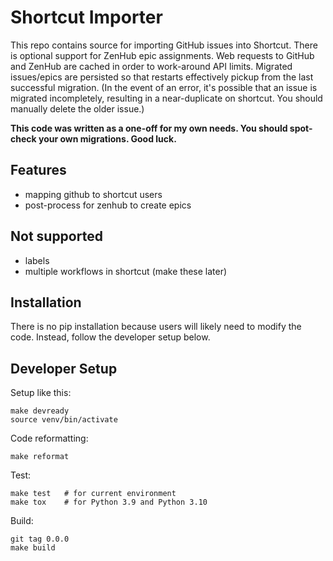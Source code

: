 # Shortcut Importer

This repo contains source for importing GitHub issues into Shortcut.  There is optional support for ZenHub epic assignments.  Web requests to GitHub and ZenHub are cached in order to work-around API limits. Migrated issues/epics are persisted so that restarts effectively pickup from the last successful migration. (In the event of an error, it's possible that an issue is migrated incompletely, resulting in a near-duplicate on shortcut. You should manually delete the older issue.)

**This code was written as a one-off for my own needs. You should spot-check your own migrations. Good luck.**

## Features

- mapping github to shortcut users
- post-process for zenhub to create epics

## Not supported

- labels
- multiple workflows in shortcut (make these later)

## Installation

There is no pip installation because users will likely need to modify the code.  Instead, follow the developer setup below.

## Developer Setup

Setup like this:

    make devready
    source venv/bin/activate

Code reformatting:

    make reformat

Test:

    make test   # for current environment
    make tox    # for Python 3.9 and Python 3.10

Build:

    git tag 0.0.0
    make build

